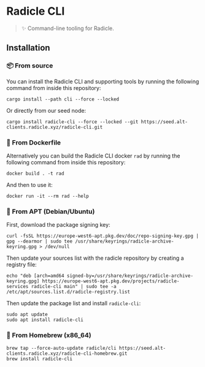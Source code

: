 # Radicle CLI

> ✨ Command-line tooling for Radicle.

## Installation

### 📦 From source

You can install the Radicle CLI and supporting tools by running the
following command from inside this repository:

    cargo install --path cli --force --locked

Or directly from our seed node:

    cargo install radicle-cli --force --locked --git https://seed.alt-clients.radicle.xyz/radicle-cli.git

### 🐳 From Dockerfile

Alternatively you can build the Radicle CLI docker `rad` by running the
following command from inside this repository:

    docker build . -t rad

And then to use it:

    docker run -it --rm rad --help

### 🐧 From APT (Debian/Ubuntu)

First, download the package signing key:

    curl -fsSL https://europe-west6-apt.pkg.dev/doc/repo-signing-key.gpg | gpg --dearmor | sudo tee /usr/share/keyrings/radicle-archive-keyring.gpg > /dev/null

Then update your sources list with the radicle repository by creating a registry file:

    echo "deb [arch=amd64 signed-by=/usr/share/keyrings/radicle-archive-keyring.gpg] https://europe-west6-apt.pkg.dev/projects/radicle-services radicle-cli main" | sudo tee -a /etc/apt/sources.list.d/radicle-registry.list

Then update the package list and install `radicle-cli`:

    sudo apt update
    sudo apt install radicle-cli

### 🍺 From Homebrew (x86_64)

    brew tap --force-auto-update radicle/cli https://seed.alt-clients.radicle.xyz/radicle-cli-homebrew.git
    brew install radicle-cli
